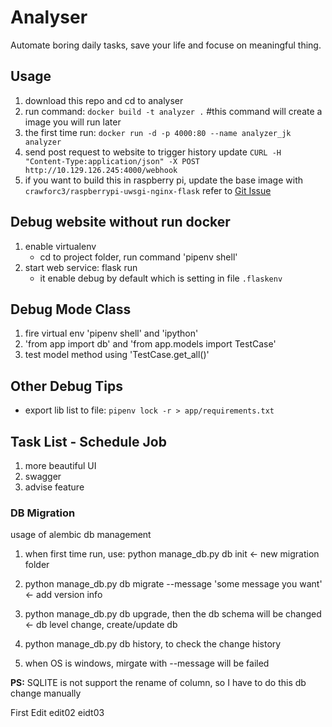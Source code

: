 # Analyser

Automate boring daily tasks, save your life and focuse on meaningful thing.

## Usage

1. download this repo and cd to analyser
1. run command: `docker build -t analyzer .`  #this command will create a image you will run later
1. the first time run: `docker run -d -p 4000:80 --name analyzer_jk analyzer`
1. send post request to website to trigger history update `CURL -H "Content-Type:application/json" -X POST http://10.129.126.245:4000/webhook`
1. if you want to build this in raspberry pi, update the base image with `crawforc3/raspberrypi-uwsgi-nginx-flask` refer to [Git Issue](https://github.com/tiangolo/uwsgi-nginx-flask-docker/issues/67)

## Debug website without run docker

1. enable virtualenv
    * cd to project folder, run command 'pipenv shell'
1. start web service: flask run
    * it enable debug by default which is setting in file `.flaskenv`

## Debug Mode Class

1. fire virtual env 'pipenv shell' and 'ipython'
1. 'from app import db' and 'from app.models import TestCase'
1. test model method using 'TestCase.get_all()'

## Other Debug Tips

* export lib list to file: `pipenv lock -r > app/requirements.txt`

## Task List - Schedule Job

1. more beautiful UI
1. swagger
1. advise feature

### DB Migration

usage of alembic db management

1. when first time run, use: python manage_db.py db init  <- new migration folder

1. python manage_db.py db migrate --message 'some message you want'  <- add version info

1. python manage_db.py db upgrade, then the db schema will be changed  <- db level change, create/update db

1. python manage_db.py db history, to check the change history

1. when OS is windows, mirgate with --message will be failed

**PS:** SQLITE is not support the rename of column, so I have to do this db change manually

First Edit
edit02
eidt03